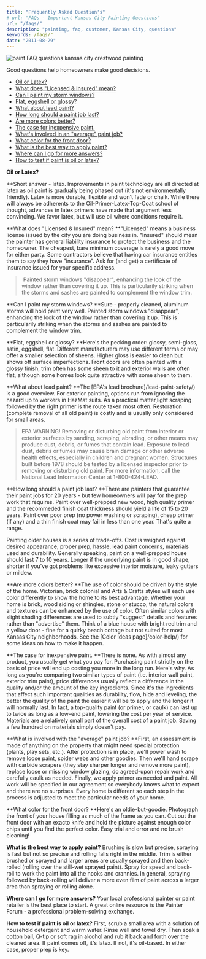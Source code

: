 ```yaml
---
title: "Frequently Asked Question's"
# url: "FAQs - Important Kansas City Painting Questions"
url: "/faqs/"
description: "painting, faq, customer, Kansas City, questions"
keywords: /faqs/"
date: "2011-08-29"
---
```


![paint FAQ questions kansas city crestwood painting](images/FAQ-pic_opt.jpg)

Good questions help homeowners make good decisions.

- [Oil or Latex?](/#oil)
- [What does "Licensed & Insured" mean?](/#licensed)
- [Can I paint my storm windows?](/#storms)
- [Flat, eggshell or glossy?](/#sheen)
- [What about lead paint?](/#lead)
- [How long should a paint job last?](/#howlong)
- [Are more colors better?](/#morecolors)
- [The case for inexpensive paint.](/#oil)
- [What's involved in an "average" paint job?](/#oil)
- [What color for the front door?](/#oil)
- [What is the best way to apply paint?](/#oil)
- [Where can I go for more answers?](/#oil)
- [How to test if paint is oil or latex?](/#oil)

**Oil or Latex?**

**Short answer - latex. Improvements in paint technology are all directed at latex as oil paint is gradually being phased out (it's not environmentally friendly). Latex is more durable, flexible and won't fade or chalk. While there will always be adherents to the Oil-Primer-Latex-Top-Coat school of thought, advances in latex primers have made that argument less convincing. We favor latex, but will use oil where conditions require it.

**What does "Licensed & Insured" mean?
**"Licensed" means a business license issued by the city you are doing business in. "Insured" should mean the painter has general liability insurance to protect the business and the homeowner. The cheapest, bare minimum coverage is rarely a good move for either party. Some contractors believe that having car insurance entitles them to say they have "insurance". Ask for (and get) a certificate of insurance issued for your specific address.

>  Painted storm windows "disappear", enhancing the look of the window rather than covering it up. This is particularily striking when the storms and sashes are painted to complement the window trim.

**Can I paint my storm windows?
**Sure - properly cleaned, aluminum storms will hold paint very well. Painted storm windows "disappear", enhancing the look of the window rather than covering it up. This is particularily striking when the storms and sashes are painted to complement the window trim.

**Flat, eggshell or glossy?
**Here's the pecking order: glossy, semi-gloss, satin, eggshell, flat. Different manufacturers may use different terms or may offer a smaller selection of sheens. Higher gloss is easier to clean but shows off surface imperfections. Front doors are often painted with a glossy finish, trim often has some sheen to it and exterior walls are often flat, although some homes look quite attractive with some sheen to them.

**What about lead paint?
**The [EPA's lead brochure]/lead-paint-safety/) is a good overview. For exterior painting, options run from ignoring the hazard up to workers in HazMat suits. As a practical matter,light scraping followed by the right primer is the route taken most often. Restoration (complete removal of all old paint) is costly and is usually only considered for small areas.

> EPA WARNING! Removing or disturbing old paint from interior or exterior surfaces by sanding, scraping, abrading, or other means may produce dust, debris, or fumes that contain lead. Exposure to lead dust, debris or fumes may cause brain damage or other adverse health effects, especially in children and pregnant women. Structures built before 1978 should be tested by a licensed inspector prior to removing or disturbing old paint. For more information, call the National Lead Information Center at 1-800-424-LEAD.

**How long should a paint job last?
**There are painters that guarantee their paint jobs for 20 years - but few homeowners will pay for the prep work that requires. Paint over well-prepped new wood, high quality primer and the recommeded finish coat thickness should yield a life of 15 to 20 years. Paint over poor prep (no power washing or scraping), cheap primer (if any) and a thin finish coat may fail in less than one year. That's quite a range.

Painting older houses is a series of trade-offs. Cost is weighed against desired appearance, proper prep, hassle, lead paint concerns, materials used and durability. Generally speaking, paint on a well-prepped house should last 7 to 10 years. Longer if the underlying paint is in good shape, shorter if you've got problems like excessive interior moisture, leaky gutters or mildew.

**Are more colors better?
**The use of color should be driven by the style of the home. Victorian, brick colonial and Arts & Crafts styles will each use color differently to show the home to its best advantage. Whether your home is brick, wood siding or shingles, stone or stucco, the natural colors and textures can be enhanced by the use of color. Often similar colors with slight shading differences are used to subtly "suggest" details and features rather than "advertise" them. Think of a blue house with bright red trim and a yellow door - fine for a quirky beach cottage but not suited for most Kansas City neighborhoods. See the [Color Ideas page]/color-help/) for some ideas on how to make it happen.

**The case for inexpensive paint.
**There is none. As with almost any product, you usually get what you pay for. Purchasing paint strictly on the basis of price will end up costing you more in the long run. Here's why. As long as you're comparing two similar types of paint (i.e. interior wall paint, exterior trim paint), price differences usually reflect a difference in the quality and/or the amount of the key ingredients. Since it's the ingredients that affect such important qualities as durability, flow, hide and leveling, the better the quality of the paint the easier it will be to apply and the longer it will normally last. In fact, a top-quality paint (or primer, or caulk) can last up to twice as long as a low-end paint, lowering the cost per year of service. Materials are a relatively small part of the overall cost of a paint job. Saving a few hundred on materials simply doesn't pay.

**What is involved with the "average" paint job?
**First, an assessment is made of anything on the property that might need special protection (plants, play sets, etc.). After protection is in place, we'll power wash to remove loose paint, spider webs and other goodies. Then we'll hand scrape with carbide scrapers (they stay sharper longer and remove more paint), replace loose or missing window glazing, do agreed-upon repair work and carefully caulk as needed. Finally, we apply primer as needed and paint. All work will be specified in our agreement so everybody knows what to expect and there are no surprises. Every home is different so each step in the process is adjusted to meet the particular needs of your home.

**What color for the front door?
**Here's an oldie-but-goodie. Photograph the front of your house filling as much of the frame as you can. Cut out the front door with an exacto knife and hold the picture against enough color chips until you find the perfect color. Easy trial and error and no brush cleaning!

**What is the best way to apply paint?**
Brushing is slow but precise, spraying is fast but not so precise and rolling falls right in the middle. Trim is either brushed or sprayed and larger areas are usually sprayed and then back-rolled (rolling over the still-wet sprayed paint). Spray for speed and back-roll to work the paint into all the nooks and crannies. In general, spraying followed by back-rolling will deliver a more even film of paint across a larger area than spraying or rolling alone.

**Where can I go for more answers?**
Your local professional painter or paint retailer is the best place to start. A great online resource is the Painter Forum - a professional problem-solving exchange.

**How to test if paint is oil or latex?**
First, scrub a small area with a solution of household detergent and warm water. Rinse well and towel dry. Then soak a cotton ball, Q-tip or soft rag in alcohol and rub it back and forth over the cleaned area. If paint comes off, it's latex. If not, it's oil-based. In either case, proper prep is key.

